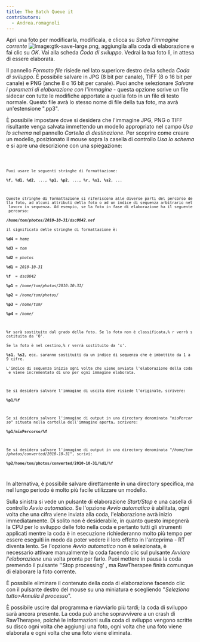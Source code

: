 ```yaml
---
title: The Batch Queue it
contributors:
  - Andrea.romagnoli
---
```


Apri una foto per modificarla, modificala, e clicca su *Salva l'immagine
corrente*
![Image:gtk-save-large.png](gtk-save-large.png "Image:gtk-save-large.png"),
aggiungila alla coda di elaborazione e fai clic su *OK*. Vai alla scheda
*Coda di sviluppo*. Vedrai la tua foto lì, in attesa di essere
elaborata.

Il pannello *Formato file* risiede nel lato superiore destro della
scheda *Coda di sviluppo*. È possibile salvare in JPG (8 bit per
canale), TIFF (8 o 16 bit per canale) e PNG (anche 8 o 16 bit per
canale). Puoi anche selezionare *Salvare i parametri di elaborazione con
l'immagine* - questa opzione scrive un file sidecar con tutte le
modifiche apportate a quella foto in un file di testo normale. Questo
file avrà lo stesso nome di file della tua foto, ma avrà un'estensione
".pp3".

È possibile impostare dove si desidera che l'immagine JPG, PNG o TIFF
risultante venga salvata immettendo un modello appropriato nel campo
*Usa lo schema* nel pannello *Cartella di destinazione*. Per scoprire
come creare un modello, posizionato il mouse sopra la casella di
controllo *Usa lo schema* e si apre una descrizione con una spiegazione:

<code>

`Puoi usare le seguenti stringhe di formattazione:`  
<b>`%f`</b>`, `<b>`%d1`</b>`, `<b>`%d2`</b>`, ..., `<b>`%p1`</b>`, `<b>`%p2`</b>`, ..., `<b>`%r`</b>`, `<b>`%s1`</b>`, `<b>`%s2`</b>`, ...`  
  
`Queste stringhe di formattazione si riferiscono alle diverse parti del percorso della foto, ad alcuni attributi della foto o ad un indice di sequenza arbitrario nel lavoro in sequenza. Ad esempio, se la foto in fase di elaborazione ha il seguente percorso:`  
<b><i>`/home/tom/photos/2010-10-31/dsc0042.nef`</i></b>  
`il significato delle stringhe di formattazione è:`  
<b>`%d4`</b>` = `<i>`home`</i>  
<b>`%d3`</b>` = `<i>`tom`</i>  
<b>`%d2`</b>` = `<i>`photos`</i>  
<b>`%d1`</b>` = `<i>`2010-10-31`</i>  
<b>`%f`</b>`  = `<i>`dsc0042`</i>  
<b>`%p1`</b>` = `<i>`/home/tom/photos/2010-10-31/`</i>  
<b>`%p2`</b>` = `<i>`/home/tom/photos/`</i>  
<b>`%p3`</b>` = `<i>`/home/tom/`</i>  
<b>`%p4`</b>` = `<i>`/home/`</i>  
  
<b>`%r`</b>` sarà sostituito dal grado della foto. Se la foto non è classificata,% r verrà sostituita da '0'. `  
`Se la foto è nel cestino,% r verrà sostituito da 'x'.`  
<b>`%s1`</b>`, `<b>`%s2`</b>`, ecc. saranno sostituiti da un indice di sequenza che è imbottito da 1 a 9 cifre. `  
`L'indice di sequenza inizia ogni volta che viene avviata l'elaborazione della coda e viene incrementato di uno per ogni immagine elaborata.`  
  
`Se si desidera salvare l'immagine di uscita dove risiede l'originale, scrivere:`  
<b>`%p1/%f`</b>  
  
`Se si desidera salvare l'immagine di output in una directory denominata "`<i>`mioPercorso`</i>`" situata nella cartella dell'immagine aperta, scrivere:`  
<b>`%p1/mioPercorso/%f`</b>  
  
`Se si desidera salvare l'immagine di output in una directory denominata "`<i>`/home/tom/photos/converted/2010-10-31`</i>`", scrivi:`  
<b>`%p2/home/tom/photos/converted/2010-10-31/%d1/%f`</b>

</code>

In alternativa, è possibile salvare direttamente in una directory
specifica, ma nel lungo periodo è molto più facile utilizzare un
modello.

Sulla sinistra si vede un pulsante di elaborazione *Start/Stop* e una
casella di controllo *Avvio automatico*. Se l'opzione *Avvio automatico*
è abilitata, ogni volta che una cifra viene inviata alla coda,
l'elaborazione avrà inizio immediatamente. Di solito non è desiderabile,
in quanto questo impegnerà la CPU per lo sviluppo delle foto nella coda
e pertanto tutti gli strumenti applicati mentre la coda è in esecuzione
richiederanno molto più tempo per essere eseguiti in modo da poter
vedere il loro effetto in l'anteprima - RT diventa lento. Se l'opzione
*Avvio automatico* non è selezionata, è necessario attivare manualmente
la coda facendo clic sul pulsante *Avviare l'elaborazione* una volta
pronta per farlo. Puoi mettere in pausa la coda premendo il pulsante
''Stop processing' , ma RawTherapee finirà comunque di elaborare la foto
corrente.

È possibile eliminare il contenuto della coda di elaborazione facendo
clic con il pulsante destro del mouse su una miniatura e scegliendo
"*Seleziona tutto\>Annulla il processo*".

È possibile uscire dal programma e riavviarlo più tardi; la coda di
sviluppo sarà ancora presente. La coda può anche sopravvivere a un crash
di RawTherapee, poiché le informazioni sulla coda di sviluppo vengono
scritte su disco ogni volta che aggiungi una foto, ogni volta che una
foto viene elaborata e ogni volta che una foto viene eliminata.
